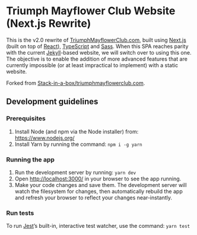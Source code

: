 # Triumph Mayflower Club Website (Next.js Rewrite)

This is the v2.0 rewrite of [TriumphMayflowerClub.com](https://www.triumphmayflowerclub.com/), built using [Next.js](https://www.nextjs.org/) (built on top of [React](https://www.reactjs.org/)), [TypeScript](https://www.typescriptlang.org/) and [Sass](https://www.sass-lang.com/). When this SPA reaches parity with the current [Jekyll](https://www.jekyllrb.com/)-based website, we will switch over to using this one. The objective is to enable the addition of more advanced features that are currently impossible (or at least impractical to implement) with a static website.

Forked from [Stack-in-a-box/triumphmayflowerclub.com](https://www.github.com/Stack-in-a-box/triumphmayflowerclub.com).

## Development guidelines

### Prerequisites

1. Install Node (and npm via the Node installer) from: https://www.nodejs.org/
2. Install Yarn by running the command: `npm i -g yarn`

### Running the app

1. Run the development server by running: `yarn dev`
2. Open [http://localhost:3000/](http://localhost:3000) in your browser to see the app running.
3. Make your code changes and save them. The development server will watch the filesystem for changes, then automatically rebuild the app and refresh your browser to reflect your changes near-instantly.

### Run tests

To run [Jest](https://www.jestjs.io/)’s built-in, interactive test watcher, use the command: `yarn test`
